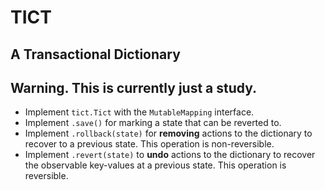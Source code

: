# TICT

## A Transactional Dictionary

## Warning.  This is currently just a study.


- Implement `tict.Tict` with the `MutableMapping` interface.
- Implement `.save()` for marking a state that can be reverted to.
- Implement `.rollback(state)` for **removing** actions to the dictionary to recover to a previous state.  This operation is non-reversible.
- Implement `.revert(state)` to **undo** actions to the dictionary to recover the observable key-values at a previous state.  This operation is reversible.

